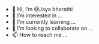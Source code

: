 - 👋 Hi, I’m @Jaya bharathi
- 👀 I’m interested in ...
- 🌱 I’m currently learning ...
- 💞️ I’m looking to collaborate on ...
- 📫 How to reach me ...

<!---
asimozyfen/asimozyfen is a ✨ special ✨ repository because its `README.md` (this file) appears on your GitHub profile.
You can click the Preview link to take a look at your changes.
--->
